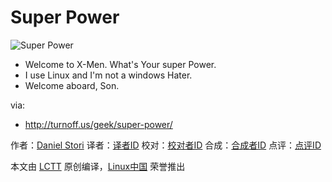 Super Power
===============

![Super Power](http://turnoff.us/image/en/super-power.png)

- Welcome to X-Men. What's Your super Power.
- I use Linux and I'm not a windows Hater.
- Welcome aboard, Son.

via:
 - http://turnoff.us/geek/super-power/

作者：[Daniel Stori][a]
译者：[译者ID](https://github.com/译者ID)
校对：[校对者ID](https://github.com/校对者ID)
合成：[合成者ID](https://github.com/合成者ID)
点评：[点评ID](https://github.com/点评者ID)

本文由 [LCTT](https://github.com/LCTT/TranslateProject) 原创编译，[Linux中国](https://linux.cn/) 荣誉推出

[a]:http://turnoff.us/about/
